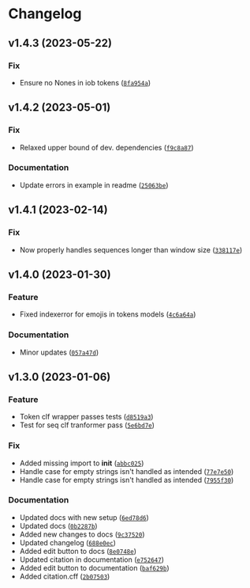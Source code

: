 # Changelog

<!--next-version-placeholder-->

## v1.4.3 (2023-05-22)
### Fix
* Ensure no Nones in iob tokens ([`8fa954a`](https://github.com/KennethEnevoldsen/spacy-wrap/commit/8fa954a70a1cb76ff350b6c32ea461fd85ad369b))

## v1.4.2 (2023-05-01)
### Fix
* Relaxed upper bound of dev. dependencies ([`f9c8a87`](https://github.com/KennethEnevoldsen/spacy-wrap/commit/f9c8a878ef0d4a03019925bb97af658a4a2bf658))

### Documentation
* Update errors in example in readme ([`25063be`](https://github.com/KennethEnevoldsen/spacy-wrap/commit/25063bee591c70ce6b335e46acbef4ea8dea103b))

## v1.4.1 (2023-02-14)
### Fix
* Now properly handles sequences longer than window size ([`338117e`](https://github.com/KennethEnevoldsen/spacy-wrap/commit/338117ef265876410b10914b6438815b524a3f9a))

## v1.4.0 (2023-01-30)
### Feature
* Fixed indexerror for emojis in tokens models ([`4c6a64a`](https://github.com/KennethEnevoldsen/spacy-wrap/commit/4c6a64ab445bb4f8d59359ee2add64d83fd4fb70))

### Documentation
* Minor updates ([`057a47d`](https://github.com/KennethEnevoldsen/spacy-wrap/commit/057a47d553b2de04021e581dd2201c8c69d3d88d))

## v1.3.0 (2023-01-06)
### Feature
* Token clf wrapper passes tests ([`d8519a3`](https://github.com/KennethEnevoldsen/spacy-wrap/commit/d8519a39217e6dfb1f157806719d4221b99a34d2))
* Test for seq clf tranformer pass ([`5e6bd7e`](https://github.com/KennethEnevoldsen/spacy-wrap/commit/5e6bd7e1a0b32f09b00b6053573db1d196cd95a0))

### Fix
* Added missing import to __init__ ([`abbc025`](https://github.com/KennethEnevoldsen/spacy-wrap/commit/abbc0256a0ca4220fbd56eb3014cf0041c1d3091))
* Handle case for empty strings isn't handled as intended ([`77e7e50`](https://github.com/KennethEnevoldsen/spacy-wrap/commit/77e7e50218910a0d046f59a7063f38ebadfeff8d))
* Handle case for empty strings isn't handled as intended ([`7955f30`](https://github.com/KennethEnevoldsen/spacy-wrap/commit/7955f303e41808c21fa167158ff71519cf003b3b))

### Documentation
* Updated docs with new setup ([`6ed78d6`](https://github.com/KennethEnevoldsen/spacy-wrap/commit/6ed78d6fbb73da4441ff051ac9533ab7bbc42017))
* Updated docs ([`0b2287b`](https://github.com/KennethEnevoldsen/spacy-wrap/commit/0b2287b87c29438434ac5382019cf6e38b68adaa))
* Added new changes to docs ([`9c37520`](https://github.com/KennethEnevoldsen/spacy-wrap/commit/9c37520c95a7983dba9f819fa3c82022e1d47016))
* Updated changelog ([`688e0ec`](https://github.com/KennethEnevoldsen/spacy-wrap/commit/688e0ece6dd2c318837e9342e48b81001dfec8ac))
* Added edit button to docs ([`8e0748e`](https://github.com/KennethEnevoldsen/spacy-wrap/commit/8e0748ea93b802297845380eebeaf2653656d31a))
* Updated citation in documentation ([`e752647`](https://github.com/KennethEnevoldsen/spacy-wrap/commit/e75264777a6f2eafb553d6655a349cd96f8c49a0))
* Added edit button to documentation ([`baf629b`](https://github.com/KennethEnevoldsen/spacy-wrap/commit/baf629b7bb953f65561a092174e492824e87a590))
* Added citation.cff ([`2b07503`](https://github.com/KennethEnevoldsen/spacy-wrap/commit/2b075039272307f6ae99e423c8a44b3572c80e63))

